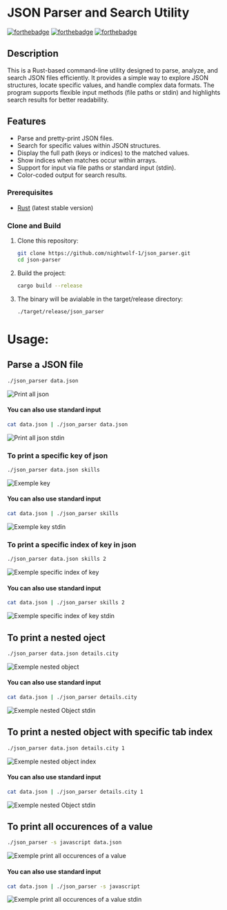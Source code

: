 # JSON Parser and Search Utility

[![forthebadge](./assets/svg/made-with-rust.svg)](https://www.rust-lang.org/)
[![forthebadge](./assets/svg/use-asciinema.svg)](https://asciinema.org/)
[![forthebadge](./assets/svg/use-forthebadge.svg)](https://forthebadge.com)

## Description

This is a Rust-based command-line utility designed to parse, analyze, and search JSON files efficiently. It provides a simple way to explore JSON structures, locate specific values, and handle complex data formats. The program supports flexible input methods (file paths or stdin) and highlights search results for better readability.

## Features

- Parse and pretty-print JSON files.
- Search for specific values within JSON structures.
- Display the full path (keys or indices) to the matched values.
- Show indices when matches occur within arrays.
- Support for input via file paths or standard input (stdin).
- Color-coded output for search results.

### Prerequisites

- [Rust](https://www.rust-lang.org/tools/install) (latest stable version)

### Clone and Build

1. Clone this repository:
   ```bash
   git clone https://github.com/nightwolf-1/json_parser.git
   cd json-parser
    ```
2. Build the project:
   ```bash
   cargo build --release
   ```
3. The binary will be avialable in the target/release directory:
    ```bash
    ./target/release/json_parser
    ```

# Usage: 

## Parse a JSON file
```bash
./json_parser data.json
```
![Print all json](./assets/gifs/print_all_json.gif)

#### You can also use standard input
```bash
cat data.json | ./json_parser data.json
```
![Print all json stdin](./assets/gifs/print_all_json_stdin.gif)

### To print a specific key of json
```bash
./json_parser data.json skills
```
![Exemple key](./assets/gifs/json_key_exemple.gif)

#### You can also use standard input
```bash
cat data.json | ./json_parser skills
```
![Exemple key stdin](./assets/gifs/json_key_exemple_stdin.gif)

### To print a specific index of key in json
```bash
./json_parser data.json skills 2
```
![Exemple specific index of key](./assets/gifs/json_key_index_exemple.gif)

#### You can also use standard input
```bash
cat data.json | ./json_parser skills 2
```
![Exemple specific index of key stdin](./assets/gifs/json_key_index_exemple_stdin.gif)

## To print a nested oject
```bash
./json_parser data.json details.city
```
![Exemple nested object](./assets/gifs/json_nested_object.gif)

#### You can also use standard input
```bash
cat data.json | ./json_parser details.city
```
![Exemple nested Object stdin](./assets/gifs/json_nested_object_stdin.gif)

## To print a nested object with specific tab index
```bash
./json_parser data.json details.city 1
```
![Exemple nested object index](./assets/gifs/json_nested_object_index.gif)

#### You can also use standard input
```bash
cat data.json | ./json_parser details.city 1
```
![Exemple nested Object stdin](./assets/gifs/json_nested_object_index_stdin.gif)

## To print all occurences of a value
```bash
./json_parser -s javascript data.json
```
![Exemple print all occurences of a value](./assets/gifs/json_all_occurences_value.gif)

#### You can also use standard input
```bash
cat data.json | ./json_parser -s javascript
```
![Exemple print all occurences of a value stdin](./assets/gifs/json_all_occurences_value_stdin.gif)
